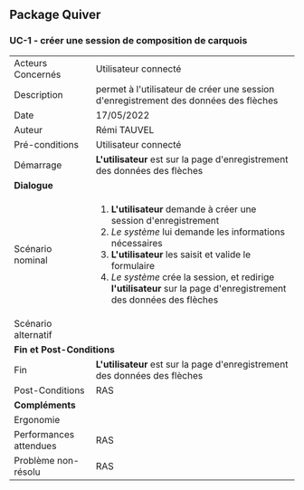 ## Package Quiver
### UC-1 - créer une session de composition de carquois

<table>
    <tbody>
        <tr>
            <td>
                Acteurs Concernés
            </td>
            <td>
                Utilisateur connecté
            </td>
        </tr>
        <tr>
            <td>
                Description
            </td>
            <td>
                permet à l'utilisateur de créer une session d'enregistrement des données des flèches
            </td>
        </tr>
        <tr>
            <td>
                Date
            </td>
            <td>
                17/05/2022
            </td>
        </tr>
        <tr>
            <td>
                Auteur
            </td>
            <td>
                Rémi TAUVEL
            </td>
        </tr>
        <tr>
            <td>
                Pré-conditions
            </td>
            <td>
                Utilisateur connecté
            </td>
        </tr>
        <tr>
            <td>
                Démarrage
            </td>
            <td>
                <strong>L'utilisateur</strong> est sur la page d'enregistrement des données des flèches
            </td>
        </tr>
        <tr>
            <td colspan="2">
                <strong>Dialogue</strong>
            </td>
        </tr>
        <tr>
            <td>
                Scénario nominal
            </td>
            <td>
              <ol>
                  <li>
                  <strong>L'utilisateur</strong> demande à créer une session d'enregistrement
                  </li>
                  <li>
                  <em>Le système</em> lui demande les informations nécessaires
                  </li>
                  <li>
                    <strong>L'utilisateur</strong> les saisit et valide le formulaire
                  </li>
                  <li>
                    <em>Le système</em> crée la session, et redirige <strong>l'utilisateur</strong> sur la page d'enregistrement des données des flèches
                  </li>
              </ol>
            </td>
        </tr>
        <tr>
            <td>
                Scénario alternatif
            </td>
            <td>
              <ul style="list-style: none" >
              </ul>
            </td>
        </tr>
        <tr>
            <td colspan="2">
                <strong>Fin et Post-Conditions</strong>
            </td>
        </tr>
        <tr>
            <td>
                Fin
            </td>
            <td>
                <strong>L'utilisateur</strong> est sur la page d'enregistrement des données des flèches
            </td>
        </tr>
        <tr>
            <td>
                Post-Conditions
            </td>
            <td>
                RAS
            </td>
        </tr>
        <tr>
            <td colspan="2">
                <strong>Compléments</strong>
            </td>
        </tr>
        <tr>
            <td>
                Ergonomie
            </td>
            <td>
            </td>
        </tr>
        <tr>
            <td>
                Performances attendues
            </td>
            <td>
                RAS
            </td>
        </tr>
        <tr>
            <td>
                Problème non-résolu
            </td>
            <td>
                RAS
            </td>
        </tr>
    </tbody>
</table>